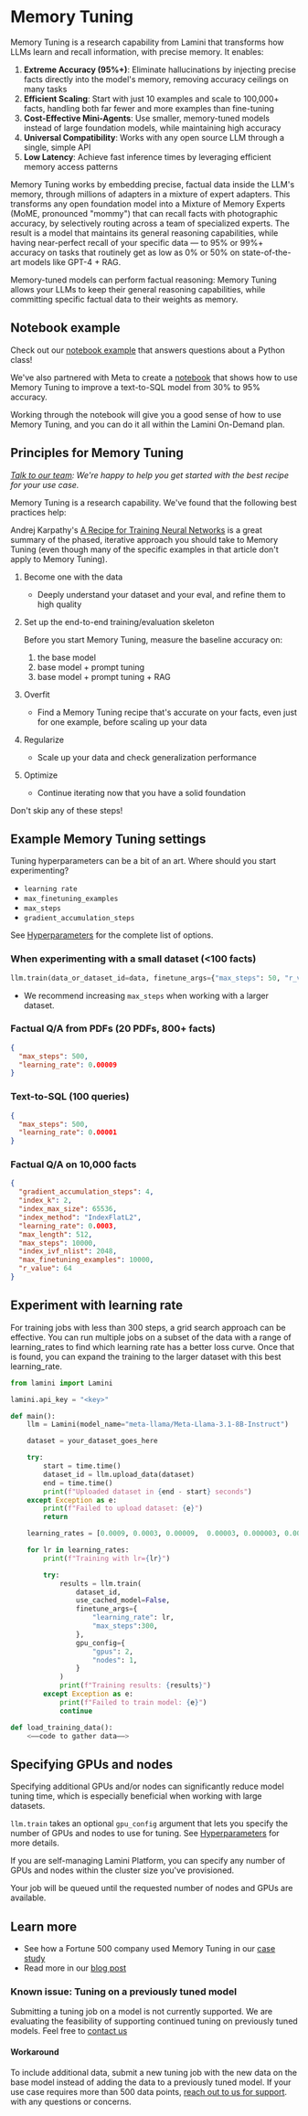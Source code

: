 # Memory Tuning

Memory Tuning is a research capability from Lamini that transforms how LLMs learn and recall information, with precise memory. It enables:

1. **Extreme Accuracy (95%+)**: Eliminate hallucinations by injecting precise facts directly into the model's memory, removing accuracy ceilings on many tasks
2. **Efficient Scaling**: Start with just 10 examples and scale to 100,000+ facts, handling both far fewer and more examples than fine-tuning
3. **Cost-Effective Mini-Agents**: Use smaller, memory-tuned models instead of large foundation models, while maintaining high accuracy
4. **Universal Compatibility**: Works with any open source LLM through a single, simple API
5. **Low Latency**: Achieve fast inference times by leveraging efficient memory access patterns

Memory Tuning works by embedding precise, factual data inside the LLM's memory, through millions of adapters in a mixture of expert adapters. This transforms any open foundation model into a Mixture of Memory Experts (MoME, pronounced "mommy") that can recall facts with photographic accuracy, by selectively routing across a team of specialized experts. The result is a model that maintains its general reasoning capabilities, while having near-perfect recall of your specific data — to 95% or 99%+ accuracy on tasks that routinely get as low as 0% or 50% on state-of-the-art models like GPT-4 + RAG.

Memory-tuned models can perform factual reasoning: Memory Tuning allows your LLMs to keep their general reasoning capabilities, while committing specific factual data to their weights as memory.

## Notebook example

Check out our [notebook example](https://github.com/lamini-ai/lamini-examples/blob/main/06_memory_tuning/Memory_Tuning.ipynb) that answers questions about a Python class!

We've also partnered with Meta to create a [notebook](https://github.com/meta-llama/llama-recipes/blob/main/recipes/3p_integrations/lamini/text2sql_memory_tuning/README.md) that shows how to use Memory Tuning to improve a text-to-SQL model from 30% to 95% accuracy.

Working through the notebook will give you a good sense of how to use Memory Tuning, and you can do it all within the Lamini On-Demand plan.

## Principles for Memory Tuning

*[Talk to our team](https://www.lamini.ai/contact): We're happy to help you get started with the best recipe for your use case.*

Memory Tuning is a research capability. We've found that the following best practices help:

Andrej Karpathy's [A Recipe for Training Neural Networks](https://karpathy.github.io/2019/04/25/recipe/) is a great summary of the phased, iterative approach you should take to Memory Tuning (even though many of the specific examples in that article don't apply to Memory Tuning).

1. Become one with the data
    - Deeply understand your dataset and your eval, and refine them to high quality

1. Set up the end-to-end training/evaluation skeleton

    Before you start Memory Tuning, measure the baseline accuracy on:

    1. the base model
    1. base model + prompt tuning
    1. base model + prompt tuning + RAG

1. Overfit
    - Find a Memory Tuning recipe that's accurate on your facts, even just for one example, before scaling up your data

1. Regularize
    - Scale up your data and check generalization performance

1. Optimize
    - Continue iterating now that you have a solid foundation

Don't skip any of these steps!

## Example Memory Tuning settings

Tuning hyperparameters can be a bit of an art. Where should you start experimenting?

- `learning rate`
- `max_finetuning_examples`
- `max_steps`
- `gradient_accumulation_steps`

See [Hyperparameters](hyperparameters.md) for the complete list of options.

### When experimenting with a small dataset (<100 facts)

```py
llm.train(data_or_dataset_id=data, finetune_args={"max_steps": 50, "r_value": 32, "learning_rate": 0.0003})
```

- We recommend increasing `max_steps` when working with a larger dataset.

### Factual Q/A from PDFs (20 PDFs, 800+ facts)

```json
{
  "max_steps": 500,
  "learning_rate": 0.00009
}
```

### Text-to-SQL (100 queries)

```json
{
  "max_steps": 500,
  "learning_rate": 0.00001
}
```

### Factual Q/A on 10,000 facts

```json
{
  "gradient_accumulation_steps": 4,
  "index_k": 2,
  "index_max_size": 65536,
  "index_method": "IndexFlatL2",
  "learning_rate": 0.0003,
  "max_length": 512,
  "max_steps": 10000,
  "index_ivf_nlist": 2048,
  "max_finetuning_examples": 10000,
  "r_value": 64
}
```

## Experiment with learning rate

For training jobs with less than 300 steps, a grid search approach can be effective. You can run multiple jobs on a subset of the data with a range of learning_rates to find which learning rate has a better loss curve. Once that is found, you can expand the training to the larger dataset with this best learning_rate.

```py
from lamini import Lamini

lamini.api_key = "<key>"

def main():
    llm = Lamini(model_name="meta-llama/Meta-Llama-3.1-8B-Instruct")

    dataset = your_dataset_goes_here

    try:
        start = time.time()
        dataset_id = llm.upload_data(dataset)
        end = time.time()
        print(f"Uploaded dataset in {end - start} seconds")
    except Exception as e:
        print(f"Failed to upload dataset: {e}")
        return

    learning_rates = [0.0009, 0.0003, 0.00009,  0.00003, 0.000003, 0.000009]

    for lr in learning_rates:
        print(f"Training with lr={lr}")

        try:
            results = llm.train(
                dataset_id,
                use_cached_model=False,
                finetune_args={
                    "learning_rate": lr,
                    "max_steps":300,
                },
                gpu_config={
                    "gpus": 2,
                    "nodes": 1,
                }
            )
            print(f"Training results: {results}")
        except Exception as e:
            print(f"Failed to train model: {e}")
            continue

def load_training_data():
    <——code to gather data——>
```

## Specifying GPUs and nodes

Specifying additional GPUs and/or nodes can significantly reduce model tuning time, which is especially beneficial when working with large datasets.

`llm.train` takes an optional `gpu_config` argument that lets you specify the number of GPUs and nodes to use for tuning. See [Hyperparameters](hyperparameters.md/#gpu_config) for more details.

If you are self-managing Lamini Platform, you can specify any number of GPUs and nodes within the cluster size you've provisioned.

Your job will be queued until the requested number of nodes and GPUs are available.

## Learn more

- See how a Fortune 500 company used Memory Tuning in our [case study](https://www.lamini.ai/blog/llm-text-to-sql)
- Read more in our [blog post](http://www.lamini.ai/blog/lamini-memory-tuning)

### Known issue: Tuning on a previously tuned model

Submitting a tuning job on a model is not currently supported.
We are evaluating the feasibility of supporting continued tuning on previously tuned models. Feel free to [contact us](https://www.lamini.ai/contact)

#### Workaround

To include additional data, submit a new tuning job with the new data on the base model instead of adding the data to a previously tuned model. If your use case requires more than 500 data points, [reach out to us for support](https://www.lamini.ai/contact).
with any questions or concerns.
